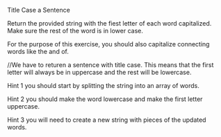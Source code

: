 Title Case a Sentence

Return the provided string with the fiest letter of each word capitalized. Make sure the rest of the word is in lower case.

For the purpose of this exercise, you should also capitalize connecting words like the and of.


//We have to returen a sentence with title case. This means that the first letter will always be in uppercase and the rest will be lowercase.

Hint 1
you should start by splitting the string into an array of words.

Hint 2
you should make the word lowercase and make the first letter uppercase.

Hint 3
you will need to create a new string with pieces of the updated words.
